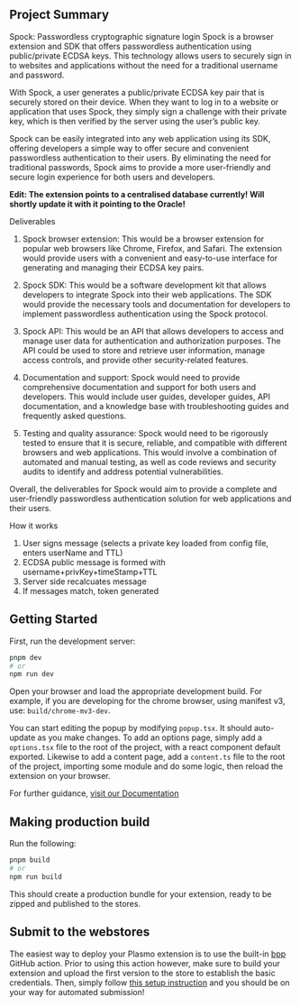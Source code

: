 ## Project Summary

Spock: Passwordless cryptographic signature login
Spock is a browser extension and SDK that offers passwordless authentication using public/private ECDSA keys. This technology allows users to securely sign in to websites and applications without the need for a traditional username and password.

With Spock, a user generates a public/private ECDSA key pair that is securely stored on their device. When they want to log in to a website or application that uses Spock, they simply sign a challenge with their private key, which is then verified by the server using the user’s public key.

Spock can be easily integrated into any web application using its SDK, offering developers a simple way to offer secure and convenient passwordless authentication to their users. By eliminating the need for traditional passwords, Spock aims to provide a more user-friendly and secure login experience for both users and developers.

**Edit: The extension points to a centralised database currently! Will shortly update it with it pointing to the Oracle!**

Deliverables

1. Spock browser extension: This would be a browser extension for popular web browsers like Chrome, Firefox, and Safari. The extension would provide users with a convenient and easy-to-use interface for generating and managing their ECDSA key pairs.

2. Spock SDK: This would be a software development kit that allows developers to integrate Spock into their web applications. The SDK would provide the necessary tools and documentation for developers to implement passwordless authentication using the Spock protocol.

3. Spock API: This would be an API that allows developers to access and manage user data for authentication and authorization purposes. The API could be used to store and retrieve user information, manage access controls, and provide other security-related features.

4. Documentation and support: Spock would need to provide comprehensive documentation and support for both users and developers. This would include user guides, developer guides, API documentation, and a knowledge base with troubleshooting guides and frequently asked questions.

5. Testing and quality assurance: Spock would need to be rigorously tested to ensure that it is secure, reliable, and compatible with different browsers and web applications. This would involve a combination of automated and manual testing, as well as code reviews and security audits to identify and address potential vulnerabilities.

Overall, the deliverables for Spock would aim to provide a complete and user-friendly passwordless authentication solution for web applications and their users.

How it works
1. User signs message (selects a private key loaded from config file, enters userName and TTL)
2. ECDSA public message is formed with username+privKey+timeStamp+TTL
3. Server side recalcuates message
4. If messages match, token generated

## Getting Started

First, run the development server:

```bash
pnpm dev
# or
npm run dev
```

Open your browser and load the appropriate development build. For example, if you are developing for the chrome browser, using manifest v3, use: `build/chrome-mv3-dev`.

You can start editing the popup by modifying `popup.tsx`. It should auto-update as you make changes. To add an options page, simply add a `options.tsx` file to the root of the project, with a react component default exported. Likewise to add a content page, add a `content.ts` file to the root of the project, importing some module and do some logic, then reload the extension on your browser.

For further guidance, [visit our Documentation](https://docs.plasmo.com/)

## Making production build

Run the following:

```bash
pnpm build
# or
npm run build
```

This should create a production bundle for your extension, ready to be zipped and published to the stores.

## Submit to the webstores

The easiest way to deploy your Plasmo extension is to use the built-in [bpp](https://bpp.browser.market) GitHub action. Prior to using this action however, make sure to build your extension and upload the first version to the store to establish the basic credentials. Then, simply follow [this setup instruction](https://docs.plasmo.com/framework/workflows/submit) and you should be on your way for automated submission!
